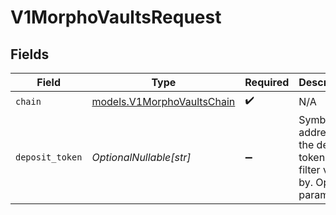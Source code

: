 # V1MorphoVaultsRequest


## Fields

| Field                                                                           | Type                                                                            | Required                                                                        | Description                                                                     | Example                                                                         |
| ------------------------------------------------------------------------------- | ------------------------------------------------------------------------------- | ------------------------------------------------------------------------------- | ------------------------------------------------------------------------------- | ------------------------------------------------------------------------------- |
| `chain`                                                                         | [models.V1MorphoVaultsChain](../models/v1morphovaultschain.md)                  | :heavy_check_mark:                                                              | N/A                                                                             |                                                                                 |
| `deposit_token`                                                                 | *OptionalNullable[str]*                                                         | :heavy_minus_sign:                                                              | Symbol or address of the deposit token to filter vaults by. Optional parameter. | USDC                                                                            |